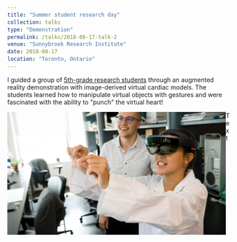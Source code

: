 ```yaml
---
title: "Summer student research day"
collection: talks
type: "Demonstration"
permalink: /talks/2018-08-17-talk-2
venue: "Sunnybrook Research Institute"
date: 2018-08-17
location: "Toronto, Ontario"
---
```


I guided a group of [5th-grade research students](https://sunnybrook.ca/media/item.asp?c=1&i=1788&f=summer-student-research-day) through an augmented reality demonstration with image-derived virtual cardiac models. The students learned how to manipulate virtual objects with gestures and were fascinated with the ability to "punch" the virtual heart!

<img src="/images/student-research-day-2018-3.jpg" align="left" width="500">
<div style="margin-left: 500px">Text</div>
